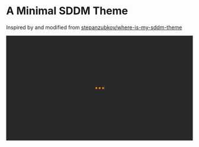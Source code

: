 # A Minimal SDDM Theme

Inspired by and modified from [stepanzubkov/where-is-my-sddm-theme](https://github.com/stepanzubkov/where-is-my-sddm-theme)

![screenshot](./screenshot.png)
